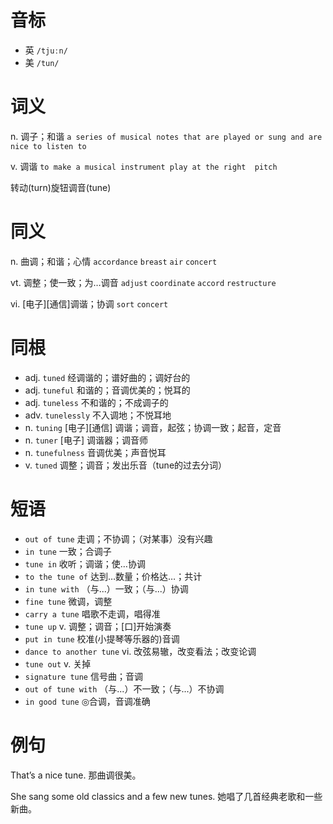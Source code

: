 # 音标

- 英 `/tjuːn/`
- 美 `/tun/`

# 词义

n. 调子；和谐
`a series of musical notes that are played or sung and are nice to listen to`

v. 调谐
`to make a musical instrument play at the right  pitch `



转动(turn)旋钮调音(tune)

# 同义

n. 曲调；和谐；心情
`accordance` `breast` `air` `concert`

vt. 调整；使一致；为…调音
`adjust` `coordinate` `accord` `restructure`

vi. [电子][通信]调谐；协调
`sort` `concert`

# 同根

- adj. `tuned` 经调谐的；谱好曲的；调好台的
- adj. `tuneful` 和谐的；音调优美的；悦耳的
- adj. `tuneless` 不和谐的；不成调子的
- adv. `tunelessly` 不入调地；不悦耳地
- n. `tuning` [电子][通信] 调谐；调音，起弦；协调一致；起音，定音
- n. `tuner` [电子] 调谐器；调音师
- n. `tunefulness` 音调优美；声音悦耳
- v. `tuned` 调整；调音；发出乐音（tune的过去分词）

# 短语

- `out of tune` 走调；不协调；（对某事）没有兴趣
- `in tune` 一致；合调子
- `tune in` 收听；调谐；使…协调
- `to the tune of` 达到…数量；价格达…；共计
- `in tune with` （与...）一致；（与...）协调
- `fine tune` 微调，调整
- `carry a tune` 唱歌不走调，唱得准
- `tune up` v. 调整；调音；[口]开始演奏
- `put in tune` 校准(小提琴等乐器的)音调
- `dance to another tune` vi. 改弦易辙，改变看法；改变论调
- `tune out` v. 关掉
- `signature tune` 信号曲；音调
- `out of tune with` （与...）不一致；（与...）不协调
- `in good tune` ◎合调，音调准确

# 例句

That’s a nice tune.
那曲调很美。

She sang some old classics and a few new tunes.
她唱了几首经典老歌和一些新曲。


